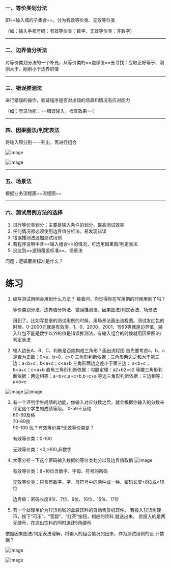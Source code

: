 ### 一、等价类划分法

即==输入域的子集合==。分为有效等价类、无效等价类

（如：输入手机号码：有效等价类：数字、无效等价类：非数字）

---
### 二、边界值分析法

对等价类划分法的一个补充，从等价类的==边缘值==去寻找：应取正好等于、刚刚大于、刚刚小于边界的值

---
### 三、错误推测法

进行错误的操作，验证程序是否对出错的场景和情况有应对能力

（如：登录功能：==错误输入，检查效果==）

---
### 四、因果图法/判定表法

将输入项分别一一列出，再进行组合

![image](http://upload-images.jianshu.io/upload_images/2897320-c445fcd94784c7b7.png?imageMogr2/auto-orient/strip%7CimageView2/2/w/1240)

![image](http://upload-images.jianshu.io/upload_images/2897320-231542f3b97a0c83.png?imageMogr2/auto-orient/strip%7CimageView2/2/w/1240)

---
### 五、场景法

根据业务流程画==流程图==

---
### 六、测试用例方法的选择

1. 进行等价类划分：主要是输入条件的划分，提高测试效率
2. 任何情况都必须使用边界值分析法。易发现错误
3. 错误推测法追加测试用例
4. 若程序说明中含==输入组合==的情况，可选用因果图/判定表法
5. 没达到==逻辑覆盖标准==，场景法

问题：逻辑覆盖标准是什么？

# 练习

1. 编写测试用例会用到什么方法？
  接着问，你觉得你在写用例的时候用到了吗？

    等价类划分法、边界值分析法、错误推测法、因果图法/判定表法、场景法

    用到了。比如写登录的测试用例的时候，用场景法画出流程图。测试发红包的时候，0-2000元就是有效类，1、0、2000、2001、1999等就是边界值，输入红包不能是数字以外的值是错误推测法，有输入组合的时候就用因果图法/判定表法

2. 输入边长A、B、C，判断是否能构成三角形？画出流程图
     首先要考虑a，b，c是否为正数：0<a，b>0，c>0
     三角形判断依据：三角形两边之和大于第三边：a<b+c；b<a+c；c<a+b
                     三角形两边之差小于第三边： a<b+c；b<a+c；c<a+b
     直角三角形判断依据：勾股定理：a2+b2=c2
     等腰三角形判断依据：两边相等：a=b≠c,a=c≠b,b=c≠a
     等边三角形判断依据：三边相等：a=b=c

![image](http://upload-images.jianshu.io/upload_images/2897320-35ab5edc0758fbbd.png?imageMogr2/auto-orient/strip%7CimageView2/2/w/1240)
![image](http://upload-images.jianshu.io/upload_images/2897320-5636b9bba5dbef75.png?imageMogr2/auto-orient/strip%7CimageView2/2/w/1240)

3. 有一个评判学生成绩的功能，你输入对应分数之后，就会根据你输入的分数来评定这个学生的成绩等级。
     0-59不及格  
     60-69及格  
     70-89良  
     90-100 优 ?
 有效等价类?无效等价类是？

    有效等价类：0-100

    无效等价类：<0,>100,非数字

4. 大家分析一下这个密码输入数据的等价类划分以及边界值取值
![image](http://upload-images.jianshu.io/upload_images/2897320-bfceedbf17d693f5.png?imageMogr2/auto-orient/strip%7CimageView2/2/w/1240)

    有效等价类：8~16位含数字、字母、符号的密码

    无效等价类：只含有数字、字、母符号中的两种或一种、密码长度<8位或>16位
    
    边界值：密码长度8位、7位、9位、16位、15位、17位

5. 有一个处理单价为1元5角钱的盒装饮料的自动售货机软件。
  若投入1元5角硬币，按下“可乐”、“雪碧”、“红茶”按钮，相应的饮料
就送出来。
  若投入的是两元硬币，在送出饮料的同时退还5角硬币

依据因果图法/判定表法理解，将输入的组合情况列出来，作为测试用例的设
计数据？

![image](http://upload-images.jianshu.io/upload_images/2897320-a9dc302724e6d55e.png?imageMogr2/auto-orient/strip%7CimageView2/2/w/1240)

![image](http://upload-images.jianshu.io/upload_images/2897320-f1da74391da58278.png?imageMogr2/auto-orient/strip%7CimageView2/2/w/1240)

